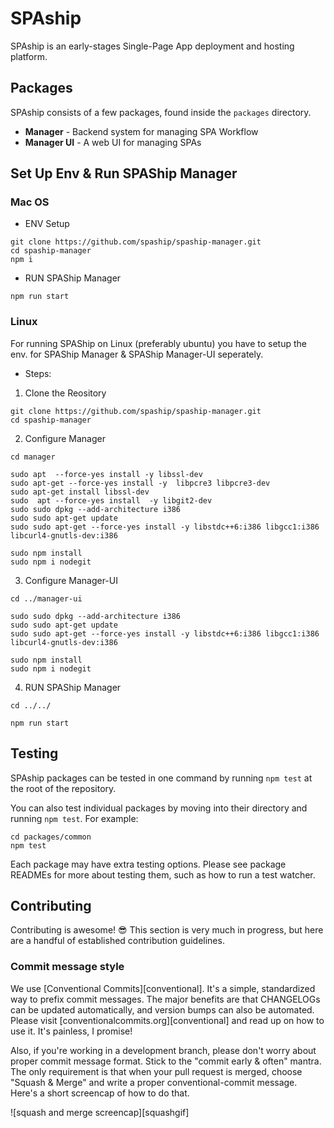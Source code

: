 # SPAship 
SPAship is an early-stages Single-Page App deployment and hosting platform.

## Packages

SPAship consists of a few packages, found inside the `packages` directory.

- **Manager** - Backend system for managing SPA Workflow
- **Manager UI** - A web UI for managing SPAs

## Set Up Env & Run SPAShip Manager 

### Mac OS

- ENV Setup

```
git clone https://github.com/spaship/spaship-manager.git
cd spaship-manager
npm i
```

- RUN SPAShip Manager 
```
npm run start
```

### Linux

For running SPAShip on Linux (preferably ubuntu) you have to setup the env. for SPAShip Manager & SPAShip Manager-UI seperately.

- Steps: 

1. Clone the Reository

```
git clone https://github.com/spaship/spaship-manager.git
cd spaship-manager
```

2. Configure Manager

```
cd manager

sudo apt  --force-yes install -y libssl-dev
sudo apt-get --force-yes install -y  libpcre3 libpcre3-dev
sudo apt-get install libssl-dev
sudo  apt --force-yes install  -y libgit2-dev
sudo sudo dpkg --add-architecture i386
sudo sudo apt-get update
sudo sudo apt-get --force-yes install -y libstdc++6:i386 libgcc1:i386 libcurl4-gnutls-dev:i386

sudo npm install
sudo npm i nodegit
```

3. Configure Manager-UI

```
cd ../manager-ui

sudo sudo dpkg --add-architecture i386
sudo sudo apt-get update
sudo sudo apt-get --force-yes install -y libstdc++6:i386 libgcc1:i386 libcurl4-gnutls-dev:i386

sudo npm install
sudo npm i nodegit
```

4. RUN SPAShip Manager

```
cd ../../

npm run start
```


## Testing

SPAship packages can be tested in one command by running `npm test` at the root of the repository.

You can also test individual packages by moving into their directory and running `npm test`. For example:

```
cd packages/common
npm test
```

Each package may have extra testing options. Please see package READMEs for more about testing them, such as how to run a test watcher.

## Contributing

Contributing is awesome! :sunglasses: This section is very much in progress, but here are a handful of established contribution guidelines.

### Commit message style

We use [Conventional Commits][conventional]. It's a simple, standardized way to prefix commit messages. The major benefits are that CHANGELOGs can be updated automatically, and version bumps can also be automated. Please visit [conventionalcommits.org][conventional] and read up on how to use it. It's painless, I promise!

Also, if you're working in a development branch, please don't worry about proper commit message format. Stick to the "commit early & often" mantra. The only requirement is that when your pull request is merged, choose "Squash & Merge" and write a proper conventional-commit message. Here's a short screencap of how to do that.

![squash and merge screencap][squashgif]

